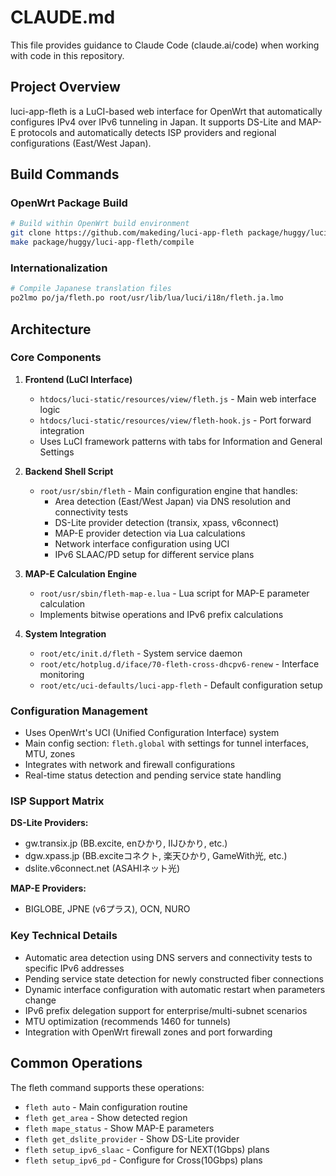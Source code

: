 # CLAUDE.md

This file provides guidance to Claude Code (claude.ai/code) when working with code in this repository.

## Project Overview

luci-app-fleth is a LuCI-based web interface for OpenWrt that automatically configures IPv4 over IPv6 tunneling in Japan. It supports DS-Lite and MAP-E protocols and automatically detects ISP providers and regional configurations (East/West Japan).

## Build Commands

### OpenWrt Package Build
```bash
# Build within OpenWrt build environment
git clone https://github.com/makeding/luci-app-fleth package/huggy/luci-app-fleth
make package/huggy/luci-app-fleth/compile
```

### Internationalization
```bash
# Compile Japanese translation files
po2lmo po/ja/fleth.po root/usr/lib/lua/luci/i18n/fleth.ja.lmo
```

## Architecture

### Core Components

1. **Frontend (LuCI Interface)**
   - `htdocs/luci-static/resources/view/fleth.js` - Main web interface logic
   - `htdocs/luci-static/resources/view/fleth-hook.js` - Port forward integration
   - Uses LuCI framework patterns with tabs for Information and General Settings

2. **Backend Shell Script**
   - `root/usr/sbin/fleth` - Main configuration engine that handles:
     - Area detection (East/West Japan) via DNS resolution and connectivity tests
     - DS-Lite provider detection (transix, xpass, v6connect)
     - MAP-E provider detection via Lua calculations
     - Network interface configuration using UCI
     - IPv6 SLAAC/PD setup for different service plans

3. **MAP-E Calculation Engine**
   - `root/usr/sbin/fleth-map-e.lua` - Lua script for MAP-E parameter calculation
   - Implements bitwise operations and IPv6 prefix calculations

4. **System Integration**
   - `root/etc/init.d/fleth` - System service daemon
   - `root/etc/hotplug.d/iface/70-fleth-cross-dhcpv6-renew` - Interface monitoring
   - `root/etc/uci-defaults/luci-app-fleth` - Default configuration setup

### Configuration Management

- Uses OpenWrt's UCI (Unified Configuration Interface) system
- Main config section: `fleth.global` with settings for tunnel interfaces, MTU, zones
- Integrates with network and firewall configurations
- Real-time status detection and pending service state handling

### ISP Support Matrix

**DS-Lite Providers:**
- gw.transix.jp (BB.excite, enひかり, IIJひかり, etc.)
- dgw.xpass.jp (BB.exciteコネクト, 楽天ひかり, GameWith光, etc.)  
- dslite.v6connect.net (ASAHIネット光)

**MAP-E Providers:**
- BIGLOBE, JPNE (v6プラス), OCN, NURO

### Key Technical Details

- Automatic area detection using DNS servers and connectivity tests to specific IPv6 addresses
- Pending service state detection for newly constructed fiber connections
- Dynamic interface configuration with automatic restart when parameters change
- IPv6 prefix delegation support for enterprise/multi-subnet scenarios
- MTU optimization (recommends 1460 for tunnels)
- Integration with OpenWrt firewall zones and port forwarding

## Common Operations

The fleth command supports these operations:
- `fleth auto` - Main configuration routine
- `fleth get_area` - Show detected region
- `fleth mape_status` - Show MAP-E parameters
- `fleth get_dslite_provider` - Show DS-Lite provider
- `fleth setup_ipv6_slaac` - Configure for NEXT(1Gbps) plans
- `fleth setup_ipv6_pd` - Configure for Cross(10Gbps) plans